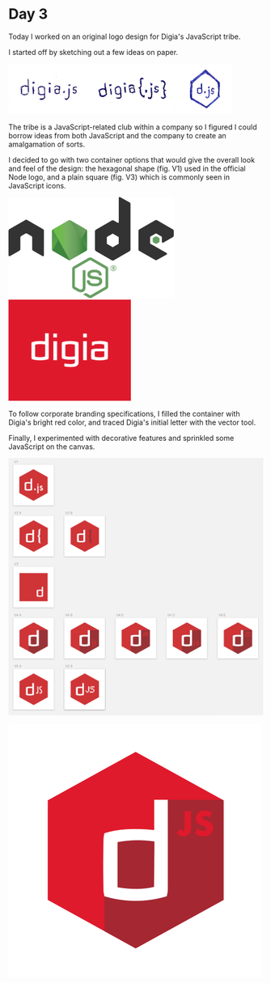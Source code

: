 # Day 3

Today I worked on an original logo design for Digia's JavaScript tribe.

I started off by sketching out a few ideas on paper.

<img src="images/js-tribe-pen-1.jpg" height="100" /><img src="images/js-tribe-pen-2.jpg" height="100" /><img src="images/js-tribe-pen-3.jpg" height="100" />

The tribe is a JavaScript-related club within a company so I figured I could borrow ideas from both JavaScript and the company to create an amalgamation of sorts.

I decided to go with two container options that would give the overall look and feel of the design: the hexagonal shape (fig. V1) used in the official Node logo, and a plain square (fig. V3) which is commonly seen in JavaScript icons.

<img src="images/node.svg" height="200" />

<img src="images/digia.svg" height="200" />

To follow corporate branding specifications, I filled the container with Digia's bright red color, and traced Digia's initial letter with the vector tool.

Finally, I experimented with decorative features and sprinkled some JavaScript on the canvas.

![Digia JavaScript Tribe](images/js-tribe-1.png)

![Digia.js](images/js-tribe-choice-1.png)
